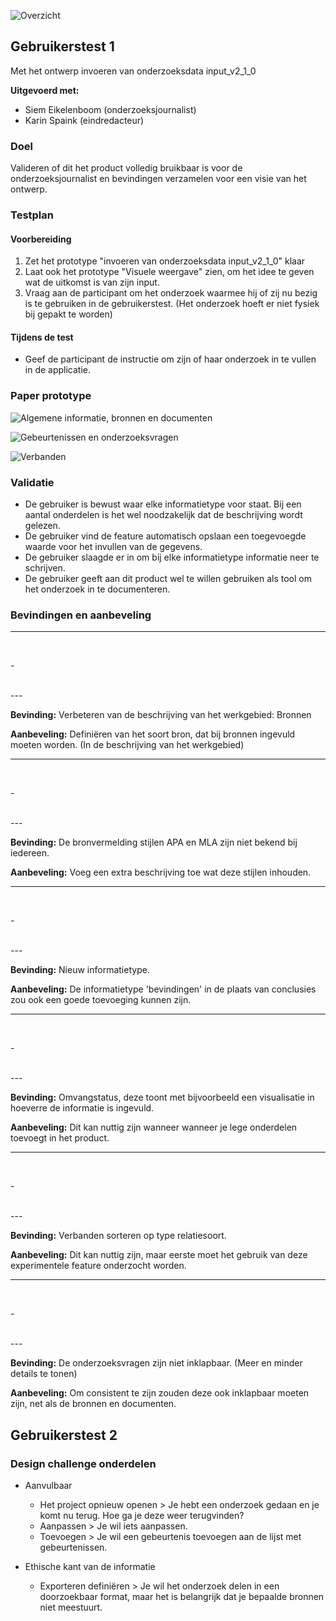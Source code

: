 ![Overzicht](content/overzicht.jpg)

## Gebruikerstest 1

Met het ontwerp invoeren van onderzoeksdata input_v2_1_0

__Uitgevoerd met:__
* Siem Eikelenboom (onderzoeksjournalist)
* Karin Spaink (eindredacteur)


### Doel
Valideren of dit het product volledig bruikbaar is voor de onderzoeksjournalist en bevindingen verzamelen voor een visie van het ontwerp.

### Testplan

#### Voorbereiding
1. Zet het prototype "invoeren van onderzoeksdata input_v2_1_0"  klaar
2. Laat ook het prototype "Visuele weergave" zien, om het idee te geven wat de uitkomst is van zijn input.
3. Vraag aan de participant om het onderzoek waarmee hij of zij nu bezig is te gebruiken in de gebruikerstest. (Het onderzoek hoeft er niet fysiek bij gepakt te worden)

#### Tijdens de test
* Geef de participant de instructie om zijn of haar onderzoek in te vullen in de applicatie.


### Paper prototype

![Algemene informatie, bronnen en documenten](content/20191025_143622.jpg)

![Gebeurtenissen en onderzoeksvragen](content/20191025_143628.jpg)

![Verbanden](content/20191025_143633.jpg)



### Validatie
* De gebruiker is bewust waar elke informatietype voor staat. Bij een aantal onderdelen is het wel noodzakelijk dat de beschrijving wordt gelezen.
* De gebruiker vind de feature automatisch opslaan een toegevoegde waarde voor het invullen van de gegevens.
* De gebruiker slaagde er in om bij elke informatietype informatie neer te schrijven. 
* De gebruiker geeft aan dit product wel te willen gebruiken als tool om het onderzoek in te documenteren.

### Bevindingen en aanbeveling


---
<br>
<p>-</p>
<br>
---

__Bevinding:__ Verbeteren van de beschrijving van het werkgebied: Bronnen

__Aanbeveling:__ Definiëren van het soort bron, dat bij bronnen ingevuld moeten worden. (In de beschrijving van het werkgebied)



---
<br>
<p>-</p>
<br>
---


__Bevinding:__ De bronvermelding stijlen APA en MLA zijn niet bekend bij iedereen.

__Aanbeveling:__ Voeg een extra beschrijving toe wat deze stijlen inhouden.


---
<br>
<p>-</p>
<br>
---


__Bevinding:__ Nieuw informatietype.

__Aanbeveling:__ De informatietype 'bevindingen' in de plaats van conclusies zou ook een goede toevoeging kunnen zijn.


---
<br>
<p>-</p>
<br>
---

__Bevinding:__ Omvangstatus, deze toont met bijvoorbeeld een visualisatie in hoeverre de informatie is ingevuld.

__Aanbeveling:__ Dit kan nuttig zijn wanneer wanneer je lege onderdelen toevoegt in het product.


---
<br>
<p>-</p>
<br>
---

__Bevinding:__ Verbanden sorteren op type relatiesoort.

__Aanbeveling:__ Dit kan nuttig zijn, maar eerste moet het gebruik van deze experimentele feature onderzocht worden.

---
<br>
<p>-</p>
<br>
---

__Bevinding:__ De onderzoeksvragen zijn niet inklapbaar. (Meer en minder details te tonen)

__Aanbeveling:__ Om consistent te zijn zouden deze ook inklapbaar moeten zijn, net als de bronnen en documenten.


## Gebruikerstest 2


### Design challenge onderdelen

- Aanvulbaar
  * Het project opnieuw openen > Je hebt een onderzoek gedaan en je komt nu terug. Hoe ga je deze weer terugvinden?
  * Aanpassen > Je wil iets aanpassen.
  * Toevoegen > Je wil een gebeurtenis toevoegen aan de lijst met gebeurtenissen.

- Ethische kant van de informatie
  * Exporteren definiëren > Je wil het onderzoek delen in een doorzoekbaar format, maar het is belangrijk dat je bepaalde bronnen niet meestuurt.